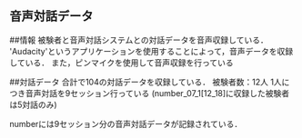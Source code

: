## 音声対話データ
##情報
被験者と音声対話システムとの対話データを音声収録している．
'Audacity'というアプリケーションを使用することによって，音声データを収録している．
また，ピンマイクを使用して音声収録を行っている

##対話データ
合計で104の対話データを収録している．
被験者数：12人
1人につき音声対話を9セッション行っている
(number_07_1[12_18]に収録した被験者は5対話のみ)

numberには9セッション分の音声対話データが記録されている．

